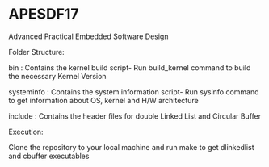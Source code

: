# APESDF17
Advanced Practical Embedded Software Design

Folder Structure:

bin         : Contains the kernel build script- Run build_kernel command to build the necessary Kernel Version

systeminfo  : Contains the system information script- Run sysinfo command to get information about OS, kernel and H/W architecture

include     : Contains the header files for double Linked List and Circular Buffer

Execution:

Clone the repository to your local machine and run make to get dlinkedlist and cbuffer executables
